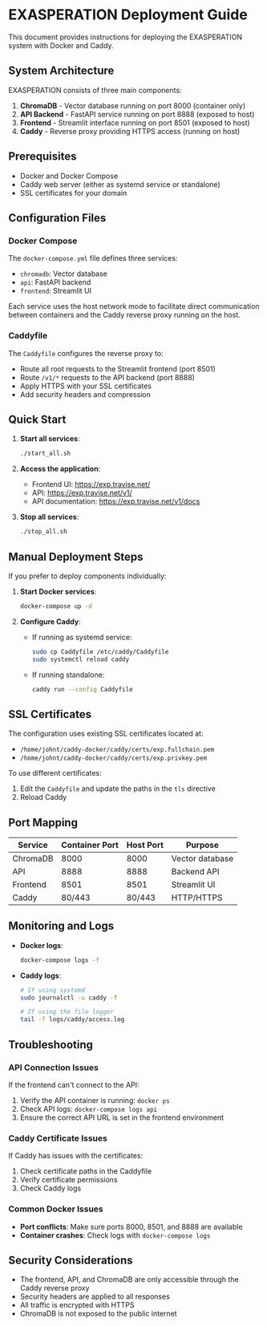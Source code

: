 # EXASPERATION Deployment Guide

This document provides instructions for deploying the EXASPERATION system with Docker and Caddy.

## System Architecture

EXASPERATION consists of three main components:

1. **ChromaDB** - Vector database running on port 8000 (container only)
2. **API Backend** - FastAPI service running on port 8888 (exposed to host)
3. **Frontend** - Streamlit interface running on port 8501 (exposed to host)
4. **Caddy** - Reverse proxy providing HTTPS access (running on host)

## Prerequisites

- Docker and Docker Compose
- Caddy web server (either as systemd service or standalone)
- SSL certificates for your domain

## Configuration Files

### Docker Compose

The `docker-compose.yml` file defines three services:

- `chromadb`: Vector database
- `api`: FastAPI backend
- `frontend`: Streamlit UI

Each service uses the host network mode to facilitate direct communication between containers and the Caddy reverse proxy running on the host.

### Caddyfile

The `Caddyfile` configures the reverse proxy to:

- Route all root requests to the Streamlit frontend (port 8501)
- Route `/v1/*` requests to the API backend (port 8888)
- Apply HTTPS with your SSL certificates
- Add security headers and compression

## Quick Start

1. **Start all services**:
   ```bash
   ./start_all.sh
   ```

2. **Access the application**:
   - Frontend UI: https://exp.travise.net/
   - API: https://exp.travise.net/v1/
   - API documentation: https://exp.travise.net/v1/docs

3. **Stop all services**:
   ```bash
   ./stop_all.sh
   ```

## Manual Deployment Steps

If you prefer to deploy components individually:

1. **Start Docker services**:
   ```bash
   docker-compose up -d
   ```

2. **Configure Caddy**:
   - If running as systemd service:
     ```bash
     sudo cp Caddyfile /etc/caddy/Caddyfile
     sudo systemctl reload caddy
     ```
   - If running standalone:
     ```bash
     caddy run --config Caddyfile
     ```

## SSL Certificates

The configuration uses existing SSL certificates located at:
- `/home/johnt/caddy-docker/caddy/certs/exp.fullchain.pem`
- `/home/johnt/caddy-docker/caddy/certs/exp.privkey.pem`

To use different certificates:
1. Edit the `Caddyfile` and update the paths in the `tls` directive
2. Reload Caddy

## Port Mapping

| Service  | Container Port | Host Port | Purpose |
|----------|---------------|-----------|---------|
| ChromaDB | 8000          | 8000      | Vector database |
| API      | 8888          | 8888      | Backend API |
| Frontend | 8501          | 8501      | Streamlit UI |
| Caddy    | 80/443        | 80/443    | HTTP/HTTPS |

## Monitoring and Logs

- **Docker logs**:
  ```bash
  docker-compose logs -f
  ```

- **Caddy logs**:
  ```bash
  # If using systemd
  sudo journalctl -u caddy -f
  
  # If using the file logger
  tail -f logs/caddy/access.log
  ```

## Troubleshooting

### API Connection Issues

If the frontend can't connect to the API:
1. Verify the API container is running: `docker ps`
2. Check API logs: `docker-compose logs api`
3. Ensure the correct API URL is set in the frontend environment

### Caddy Certificate Issues

If Caddy has issues with the certificates:
1. Check certificate paths in the Caddyfile
2. Verify certificate permissions
3. Check Caddy logs

### Common Docker Issues

- **Port conflicts**: Make sure ports 8000, 8501, and 8888 are available
- **Container crashes**: Check logs with `docker-compose logs`

## Security Considerations

- The frontend, API, and ChromaDB are only accessible through the Caddy reverse proxy
- Security headers are applied to all responses
- All traffic is encrypted with HTTPS
- ChromaDB is not exposed to the public internet